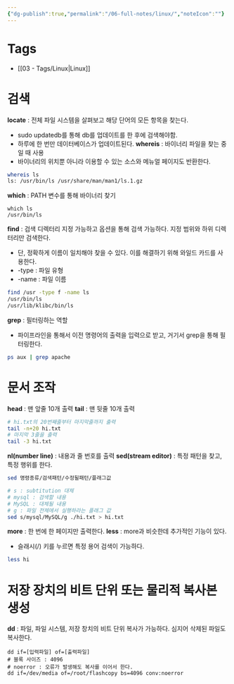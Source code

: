 ```yaml
---
{"dg-publish":true,"permalink":"/06-full-notes/linux/","noteIcon":""}
---
```


# Tags
- [[03 - Tags/Linux\|Linux]]
# 검색
**locate** : 전체 파일 시스템을 살펴보고 해당 단어의 모든 항목을 찾는다.
- sudo updatedb를 통해 db를 업데이트를 한 후에 검색해야함.
- 하루에 한 번만 데이터베이스가 업데이트된다.
**whereis** : 바이너리 파일을 찾는 중일 때 사용
- 바이너리의 위치뿐 아니라 이용할 수 있는 소스와 메뉴얼 페이지도 반환한다.
```Bash
whereis ls
ls: /usr/bin/ls /usr/share/man/man1/ls.1.gz
```

**which** : PATH 변수를 통해 바이너리 찾기
```Shell
which ls
/usr/bin/ls
```

**find** : 검색 디렉터리 지정 가능하고 옵션을 통해 검색 가능하다. 지정 범위와 하위 디렉터리만 검색한다.
- 단, 정확하게 이름이 일치해야 찾을 수 있다. 이를 해결하기 위해 와일드 카드를 사용한다.
- -type : 파일 유형
- -name : 파일 이름

```Bash
find /usr -type f -name ls
/usr/bin/ls
/usr/lib/klibc/bin/ls
```

**grep** : 필터링하는 역할
- 파이프라인을 통해서 이전 명령어의 출력을 입력으로 받고, 거기서 grep을 통해 필터링한다.
```Bash
ps aux | grep apache
```
# 문서 조작
**head** : 맨 앞줄 10개 출력
**tail** : 맨 뒷줄 10개 출력
```Bash
# hi.txt의 20번째줄부터 마지막줄까지 출력
tail -n+20 hi.txt
# 마지막 3줄을 출력
tail -3 hi.txt
```

**nl(number line)** : 내용과 줄 번호를 출력
**sed(stream editor)** : 특정 패턴을 찾고, 특정 행위를 한다.
```Bash
sed 명령종류/검색패턴/수정될패턴/플래그값

# s : subtitution 대체
# mysql : 검색할 내용
# MySQL : 대체될 내용
# g : 파일 전체에서 실행하라는 플래그 값
sed s/mysql/MySQL/g ./hi.txt > hi.txt
```

**more** : 한 번에 한 페이지만 출력한다.
**less** : more과 비슷한데 추가적인 기능이 있다.
- 슬래시(/) 키를 누르면 특정 용어 검색이 가능하다.
```Bash
less hi
```

# 저장 장치의 비트 단위 또는 물리적 복사본 생성
**dd** : 파일, 파일 시스템, 저장 창치의 비트 단위 복사가 가능하다. 심지어 삭제된 파일도 복사한다.
```Shell
dd if=[입력파일] of=[출력파일]
# 블록 사이즈 : 4096
# noerror : 오류가 발생해도 복사를 이어서 한다.
dd if=/dev/media of=/root/flashcopy bs=4096 conv:noerror
```